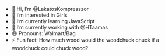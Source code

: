 - 👋 Hi, I’m @LakatosKompresszor
- 👀 I’m interested in Girls
- 🌱 I’m currently learning JavaScript
- 💞️ I’m currently working with @HTaamas
- 😄 Pronouns: Walmart/Bag
- ⚡ Fun fact: How much wood would the woodchuck chuck if a woodchuck could chuck wood?
